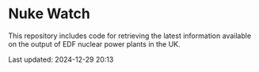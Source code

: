 # Nuke Watch

This repository includes code for retrieving the latest information available on the output of EDF nuclear power plants in the UK.

Last updated: 2024-12-29 20:13